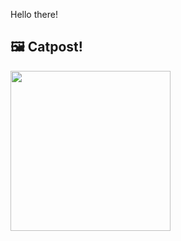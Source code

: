 Hello there!



## 🖼️ Catpost!

<sub>
    <img src="https://cdn2.thecatapi.com/images/MTgzNjk1Nw.jpg" height="256">
</sub>

